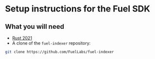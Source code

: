 # Setup instructions for the Fuel SDK

## What you will need

- [Rust 2021](https://doc.rust-lang.org/cargo/getting-started/installation.html)
- A clone of the `fuel-indexer` repository:

```bash
git clone https://github.com/FuelLabs/fuel-indexer
```
